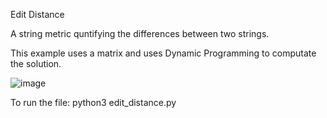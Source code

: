 Edit Distance

A string metric quntifying the differences between two strings.

This example uses a matrix and uses Dynamic Programming to computate the solution.

![image](https://github.com/vp1-2-3/Edit-Distance/assets/123430946/1697b830-f698-4445-be91-23e5cb260010)

To run the file: python3 edit_distance.py
